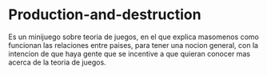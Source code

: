 # Production-and-destruction
Es un minijuego sobre teoria de juegos, en el que explica masomenos como funcionan las relaciones entre paises, para tener una nocion general, con la intencion de que haya gente que se incentive a que quieran conocer mas acerca de la teoria de juegos.
